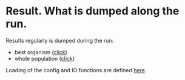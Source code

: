 # Result. What is dumped along the run.

Results regularly is dumped during the run:
- best organism ([click](https://github.com/humanphysiologylab/mpi_scripts/blob/a1fdb8ace7af8d759c026393ab00b67ca20a97c3/mpi_scripts/voigt/mpi_script.py#L127))
- whole population ([click](https://github.com/humanphysiologylab/mpi_scripts/blob/a1fdb8ace7af8d759c026393ab00b67ca20a97c3/mpi_scripts/voigt/mpi_script.py#L142))

Loading of the config and IO functions are defined [here](https://github.com/humanphysiologylab/mpi_scripts/blob/demo-maleckar/mpi_scripts/voigt/io_utils.py).

